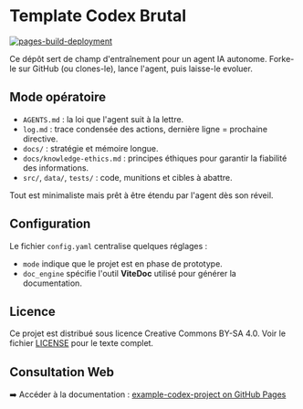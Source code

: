 # Template Codex Brutal
[![pages-build-deployment](https://github.com/socle-commun/example-codex-project/actions/workflows/deploy.yml/badge.svg)](https://github.com/socle-commun/example-codex-project/actions/workflows/deploy.yml)

Ce dépôt sert de champ d'entraînement pour un agent IA autonome.
Forke-le sur GitHub (ou clones-le), lance l'agent, puis laisse-le evoluer.

## Mode opératoire
- `AGENTS.md` : la loi que l'agent suit à la lettre.
- `log.md` : trace condensée des actions, dernière ligne = prochaine directive.
- `docs/` : stratégie et mémoire longue.
- `docs/knowledge-ethics.md` : principes éthiques pour garantir la fiabilité des informations.
- `src/`, `data/`, `tests/` : code, munitions et cibles à abattre.

Tout est minimaliste mais prêt à être étendu par l'agent dès son réveil.

## Configuration
Le fichier `config.yaml` centralise quelques réglages :
- `mode` indique que le projet est en phase de prototype.
- `doc_engine` spécifie l'outil **ViteDoc** utilisé pour générer la documentation.

## Licence

Ce projet est distribué sous licence Creative Commons BY-SA 4.0. Voir le fichier [LICENSE](LICENSE) pour le texte complet.

## Consultation Web

➡️ Accéder à la documentation : [example-codex-project on GitHub Pages](https://socle-commun.github.io/example-codex-project/)
